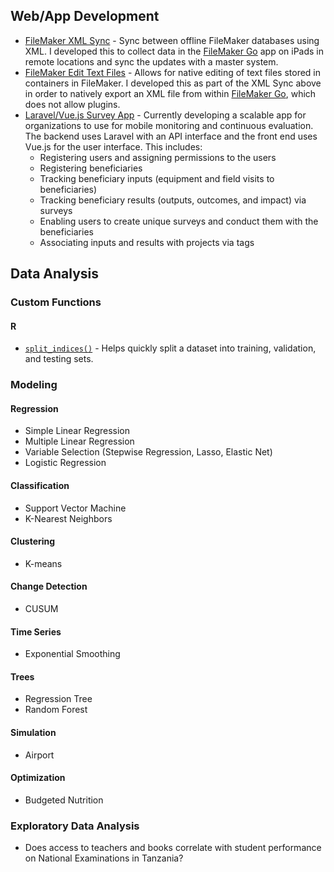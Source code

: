 ## Web/App Development

- [FileMaker XML Sync](https://github.com/jmtritch/FileMaker_XML_Sync) - Sync between offline FileMaker databases using XML.  I developed this to collect data in the [FileMaker Go](https://www.filemaker.com/products/filemaker-go/) app on iPads in remote locations and sync the updates with a master system.
- [FileMaker Edit Text Files](https://github.com/jmtritch/FileMaker_Edit_Text_Files) - Allows for native editing of text files stored in containers in FileMaker.  I developed this as part of the XML Sync above in order to natively export an XML file from within [FileMaker Go](https://www.filemaker.com/products/filemaker-go/), which does not allow plugins.
- [Laravel/Vue.js Survey App](#) - Currently developing a scalable app for organizations to use for mobile monitoring and continuous evaluation.  The backend uses Laravel with an API interface and the front end uses Vue.js for the user interface.  This includes:
    - Registering users and assigning permissions to the users
    - Registering beneficiaries
    - Tracking beneficiary inputs (equipment and field visits to beneficiaries)
    - Tracking beneficiary results (outputs, outcomes, and impact) via surveys
    - Enabling users to create unique surveys and conduct them with the beneficiaries
    - Associating inputs and results with projects via tags

## Data Analysis

### Custom Functions

#### R

- [`split_indices()`](functions/split_indices) - Helps quickly split a dataset into training, validation, and testing sets.

### Modeling

#### Regression

- Simple Linear Regression
- Multiple Linear Regression
- Variable Selection (Stepwise Regression, Lasso, Elastic Net)
- Logistic Regression

#### Classification

- Support Vector Machine
- K-Nearest Neighbors

#### Clustering

- K-means

#### Change Detection

- CUSUM

#### Time Series

- Exponential Smoothing

#### Trees

- Regression Tree
- Random Forest

#### Simulation

- Airport

#### Optimization

- Budgeted Nutrition

### Exploratory Data Analysis

- Does access to teachers and books correlate with student performance on National Examinations in Tanzania?
